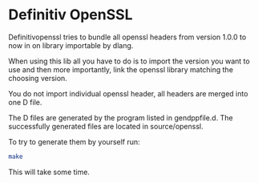 # Definitiv OpenSSL

Definitivopenssl tries to bundle all openssl headers from version
1.0.0 to now in on library importable by dlang.

When using this lib all you have to do is to import the version
you want to use and then more importantly, link the openssl library
matching the choosing version.

You do not import individual openssl header, all headers are merged
into one D file.

The D files are generated by the program listed in gendppfile.d.
The successfully generated files are located in source/openssl.

To try to generate them by yourself run:
```sh
make
```

This will take some time.

